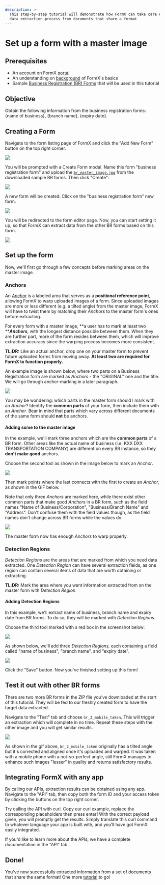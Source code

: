 ```yaml
---
description: >-
  This step-by-step tutorial will demonstrate how FormX can take care of the
  data extraction process from documents that share a format
---
```


# Set up a form with a master image

## Prerequisites

* An account on FormX [portal](https://formextractor.oursky.com)
* An understanding on [background](../background.md) of FormX's basics
* Sample [Business Registration (BR) Forms](https://drive.google.com/drive/folders/12hSnSbN2JyY\_iwi3XAhBiMxpp1wCvHib?usp=sharing) that will be used in this tutorial

## Objective

Obtain the following information from the business registration forms: {name of business}, {branch name}, {expiry date}.

## Creating a Form

Navigate to the form listing page of FormX and click the "Add New Form" button on the top right corner.

![](<../.gitbook/assets/Screenshot 2021-01-05 at 6.40.54 PM.png>)

You will be prompted with a Create Form modal. Name this form "business registration form" and upload the [`br_master_image.jpg`](https://drive.google.com/file/d/1YF3RddeqKW4J11vO9QhuiCOfWca9--Rh/view?usp=sharing) from the downloaded sample BR forms. Then click "Create":

![](<../.gitbook/assets/Screenshot 2021-01-06 at 2.22.49 PM.png>)

A new form will be created. Click on the "business registration form" new form.

![](<../.gitbook/assets/Screenshot 2021-01-06 at 2.28.13 PM.png>)

You will be redirected to the form editor page. Now, you can start setting it up, so that FormX can extract data from the other BR forms based on this form.

![](<../.gitbook/assets/Screenshot 2021-01-06 at 2.29.35 PM.png>)

## Set up the form

Now, we'll first go through a few concepts before marking areas on the master image.

### Anchors

An [_Anchor_](../features/labeller/anchor.md) is a labeled area that serves as a **positional reference point**, allowing FormX to warp uploaded images of a form. Since uploaded images are more or less different (e.g. a tilted angle) from the master image, FormX will have to twist them by matching their _Anchors_ to the master form's ones before extracting.

For every form with a master image, **a user has to mark at least two **_**Anchors**_, with the longest distance possible between them. When they are further part, more of the form resides between them, which will improve extraction accuracy since the warping process becomes more consistent.&#x20;

**TL;DR:** Like an actual anchor, drop one on your master form to prevent future uploaded forms from moving away. **At least two are required for FormX to function properly.**

An example image is shown below, where two parts on a Business Registration form are marked as _Anchors_ - the "ORIGINAL" one and the title. We will go through anchor-marking in a later paragraph.

![](<../.gitbook/assets/Screenshot 2021-01-15 at 8.08.51 PM.png>)

You may be wondering: which parts in the master form should I mark with an _Anchor_? Identify the **common parts** of your form, then include them with an _Anchor_. Bear in mind that parts which vary across different documents of the same form should **not** be anchors.

#### Adding some to the master image

In the example, we'll mark three anchors which are the **common parts** of a BR form. Other areas like the actual name of business (i.e. KXX DXX TRANSPORTATION COMPANY) are different on every BR instance, so they **don't make good** anchors.

Choose the second tool as shown in the image below to mark an _Anchor_.

![](<../.gitbook/assets/Screenshot 2021-01-06 at 5.14.33 PM.png>)

Then mark points where the last connects with the first to create an _Anchor_, as shown in the GIF below.&#x20;

Note that only three _Anchors_ are marked here, while there exist other common parts that make good _Anchors_ in a BR form, such as the field names "Name of Business/Corporation", "Business/Branch Name" and "Address". Don't confuse them with the field values though, as the field names don't change across BR forms while the values do.

![](../.gitbook/assets/ezgif-7-aaa61b2b35b0.gif)

The master form now has enough _Anchors_ to warp properly.

### Detection Regions

_Detection Regions_ are the areas that are marked from which you need data extracted. One _Detection Region_ can have several extraction fields, as one region can contain several items of data that are worth obtaining or extracting.

**TL;DR:** Mark the area where you want information extracted from on the master form with _Detection Region._

#### Adding Detection Regions

In this example, we'll extract name of business, branch name and expiry date from BR forms. To do so, they will be marked with _Detection Regions_.

Choose the third tool marked with a red box in the screenshot below:

![](<../.gitbook/assets/Screenshot 2021-01-06 at 5.37.52 PM.png>)

As shown below, we'll add three _Detection Regions,_ each containing a field called "name of business", "branch name", and "expiry date".

![](../.gitbook/assets/ezgif-7-036dabcfb491.gif)

Click the "Save" button. Now you've finished setting up this form!

## Test it out with other BR forms

There are two more BR forms in the ZIP file you've downloaded at the start of this tutorial. They will be fed to our freshly created form to have the target data extracted.

Navigate to the "Test" tab and choose `br_2_mobile_taken`. This will trigger an extraction which will complete in no time. Repeat these steps with the other image and you will get similar results.

![](../.gitbook/assets/ezgif-7-048fa1738870.gif)

As shown in the gif above, `br_2_mobile_taken` originally has a tilted angle but it's corrected and aligned once it's uploaded and warped. It was taken with a mobile phone with a not-so-perfect angle, still FormX manages to enhance such images "lesser" in quality and returns satisfactory results.&#x20;

## Integrating FormX with any app

By calling our APIs, extraction results can be obtained using any app. Navigate to the "API" tab, then copy both the form ID and your access token by clicking the buttons on the top right corner.&#x20;

Try calling the API with curl. Copy our curl example, replace the corresponding placeholders then press enter! With the correct payload given, you will promptly get the results. Simply translate this curl command to whatever language your app is built with, and you'll have got FormX easily integrated.

If you'd like to learn more about the APIs, we have a complete documentation in the "API" tab.

## Done!

You've now successfully extracted information from a set of documents that share the same format! One more [tutorial](set-up-a-form-without-master-image.md) to go!
